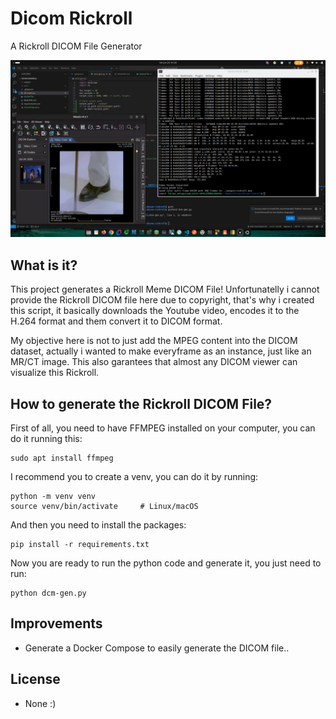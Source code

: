 # Dicom Rickroll
A Rickroll DICOM File Generator

![alt text](screenshots/screenshot1.png)

## What is it?
This project generates a Rickroll Meme DICOM File!
Unfortunatelly i cannot provide the Rickroll DICOM file here due to copyright, that's why i created this script, it basically downloads the Youtube video, 
encodes it to the H.264 format and them convert it to DICOM format.

My objective here is not to just add the MPEG content into the DICOM dataset, actually i wanted to make everyframe as an instance, just like an MR/CT image.
This also garantees that almost any DICOM viewer can visualize this Rickroll.

## How to generate the Rickroll DICOM File?
First of all, you need to have FFMPEG installed on your computer, you can do it running this:
```
sudo apt install ffmpeg
```

I recommend you to create a venv, you can do it by running:
```
python -m venv venv
source venv/bin/activate     # Linux/macOS
```

And then you need to install the packages:
```
pip install -r requirements.txt
```

Now you are ready to run the python code and generate it, you just need to run:
```
python dcm-gen.py
```

## Improvements
- Generate a Docker Compose to easily generate the DICOM file..

## License
- None :)
